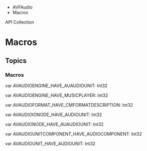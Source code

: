 

- AVFAudio
-  Macros 

API Collection

# Macros

## Topics

### Macros

var AVAUDIOENGINE_HAVE_AUAUDIOUNIT: Int32

var AVAUDIOENGINE_HAVE_MUSICPLAYER: Int32

var AVAUDIOFORMAT_HAVE_CMFORMATDESCRIPTION: Int32

var AVAUDIOIONODE_HAVE_AUDIOUNIT: Int32

var AVAUDIONODE_HAVE_AUAUDIOUNIT: Int32

var AVAUDIOUNITCOMPONENT_HAVE_AUDIOCOMPONENT: Int32

var AVAUDIOUNIT_HAVE_AUDIOUNIT: Int32

